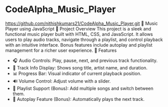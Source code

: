 # CodeAlpha_Music_Player
https://github.com/nithishkumars21/CodeAlpha_Music_Player.git
🎵 Music Player using JavaScript
📌 Project Overview
This project is a sleek and functional music player built with HTML, CSS, and JavaScript. It allows users to play audio tracks, navigate through a playlist, and control playback with an intuitive interface. Bonus features include autoplay and playlist management for a richer user experience.
🚀 Features
- 🎧 Audio Controls: Play, pause, next, and previous track functionality.
- 📝 Track Info Display: Shows song title, artist name, and duration.
- 📊 Progress Bar: Visual indicator of current playback position.
- 🔊 Volume Control: Adjust volume with a slider.
- 📂 Playlist Support (Bonus): Add multiple songs and switch between them.
- 🔁 Autoplay Feature (Bonus): Automatically plays the next track.
